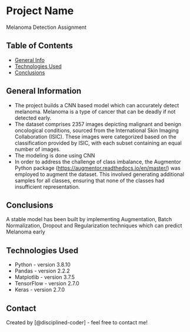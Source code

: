 # Project Name
Melanoma Detection Assignment


## Table of Contents
* [General Info](#general-information)
* [Technologies Used](#technologies-used)
* [Conclusions](#conclusions)

<!-- You can include any other section that is pertinent to your problem -->

## General Information
- The project builds a CNN based model which can accurately detect melanoma. Melanoma is a type of cancer that can be deadly if not detected early.
- The dataset comprises 2357 images depicting malignant and benign oncological conditions, sourced from the International Skin Imaging Collaboration (ISIC). These images were categorized based on the classification provided by ISIC, with each subset containing an equal number of images.
- The modeling is done using CNN
- In order to address the challenge of class imbalance, the Augmentor Python package (https://augmentor.readthedocs.io/en/master/) was employed to augment the dataset. This involved generating additional samples for all classes, ensuring that none of the classes had insufficient representation.

<!-- You don't have to answer all the questions - just the ones relevant to your project. -->

## Conclusions
A stable model has been built by implementing Augmentation, Batch Normalization, Dropout and Regularization techniques which can predict Melanoma early

## Technologies Used
- Python - version 3.8.10
- Pandas - version 2.2.2
- Matplotlib - version 3.7.5
- TensorFlow - version 2.7.0
- Keras - version 2.7.0

<!-- As the libraries versions keep on changing, it is recommended to mention the version of library used in this project -->

## Contact
Created by [@disciplined-coder] - feel free to contact me!


<!-- Optional -->
<!-- ## License -->
<!-- This project is open source and available under the [... License](). -->

<!-- You don't have to include all sections - just the one's relevant to your project -->